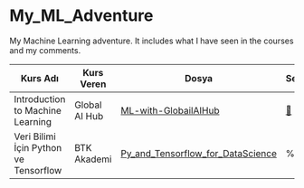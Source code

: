 # My_ML_Adventure

My Machine Learning adventure. It includes what I have seen in the courses and my comments.

| Kurs Adı  |  Kurs Veren  | Dosya  | Sertifika |
|-----------|--------------|--------|-----------|   
| Introduction to Machine Learning | Global AI Hub | [ML-with-GlobailAIHub](https://github.com/Pilestin/My_ML_Adventure/tree/master/ML-with-GlobailAIHub) | [📄](https://globalaihub.com/verify/?certificate=eyJ1c2VyLWlkIjoxMzcwNzYsImNvdXJzZS1pZCI6NzY1ODUsImNlcnQtaWQiOiI3NjgzOCJ9) |  |
| Veri Bilimi İçin Python ve Tensorflow | BTK Akademi | [Py_and_Tensorflow_for_DataScience](https://github.com/Pilestin/My_ML_Adventure/tree/master/Py_and_Tensorflow_for_DataScience) | %88 |

